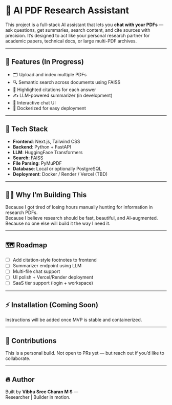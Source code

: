 # 🧠 AI PDF Research Assistant

This project is a full-stack AI assistant that lets you **chat with your PDFs** — ask questions, get summaries, search content, and cite sources with precision. It’s designed to act like your personal research partner for academic papers, technical docs, or large multi-PDF archives.

---

## 🚀 Features (In Progress)
- 🗂️ Upload and index multiple PDFs
- 🔍 Semantic search across documents using FAISS
- 🧾 Highlighted citations for each answer
- ✍️ LLM-powered summarizer (in development)
- 💬 Interactive chat UI
- 🐳 Dockerized for easy deployment

---

## 🧱 Tech Stack
- **Frontend**: Next.js, Tailwind CSS
- **Backend**: Python + FastAPI
- **LLM**: HuggingFace Transformers
- **Search**: FAISS
- **File Parsing**: PyMuPDF
- **Database**: Local or optionally PostgreSQL
- **Deployment**: Docker / Render / Vercel (TBD)

---

## 🧑‍💻 Why I’m Building This

Because I got tired of losing hours manually hunting for information in research PDFs.  
Because I believe research should be fast, beautiful, and AI-augmented.  
Because no one else will build it the way I need it.



---

## 🗺️ Roadmap
- [ ] Add citation-style footnotes to frontend
- [ ] Summarizer endpoint using LLM
- [ ] Multi-file chat support
- [ ] UI polish + Vercel/Render deployment
- [ ] SaaS tier support (login + workspace)

---

## ⚡ Installation (Coming Soon)
Instructions will be added once MVP is stable and containerized.

---

## 🙌 Contributions
This is a personal build. Not open to PRs yet — but reach out if you’d like to collaborate.

---

## 🔥 Author
Built by **Vibhu Sree Charan M S** —  
Researcher | Builder in motion.  
